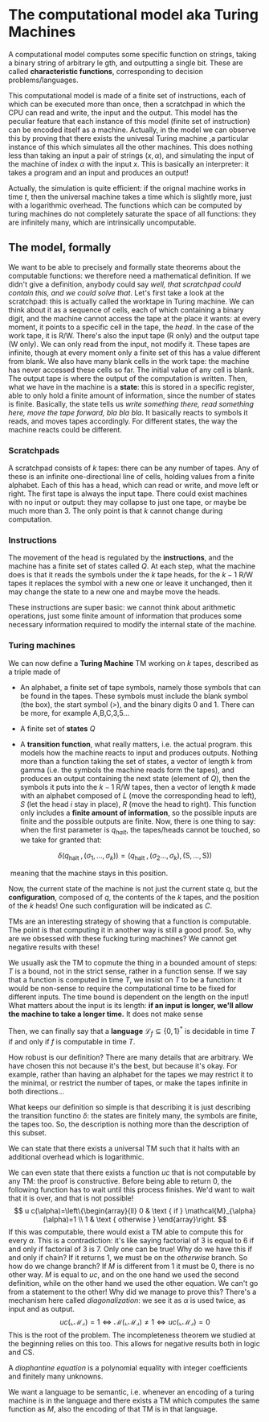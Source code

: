 # The computational model aka Turing Machines

A computational model computes some specific function on strings, taking a binary string of arbitrary le gth, and outputting a single bit. These are called **characteristic functions**, corresponding to decision problems/languages.

This computational model is made of a finite set of instructions, each of which can be executed more than once, then a scratchpad in which the CPU can read and write, the input and the output. This model has the peculiar feature that each instance of this model (finite set of instruction) can be encoded itself as a machine. Actually, in the model we can observe this by proving that there exists the univesal Turing machine ,a particular instance of this which simulates all the other machines. This does nothing less than taking an input a pair of strings $(x,\alpha)$, and simulating the input of the machine of index $\alpha$ with the input $x$. This is basically an interpreter: it takes a program and an input and produces an output!

Actually, the simulation is quite efficient: if the orignal machine works in time $t$, then the universal machine takes a time which is slightly more, just with a logarithmic overhead. The functions which can be computed by turing machines do not completely saturate the space of all functions: they are infinitely many, which are intrinsically uncomputable. 

## The model, formally

We want to be able to precisely and formally state theorems about the computable functions: we therefore need a mathematical definition. If we didn't give a definition, anybody could say *well, that scratchpad could contain this, and we could solve that*. Let's first take a look at the scratchpad: this is actually called the worktape in Turing machine. We can think about it as a sequence of cells, each of which containing a binary digit, and the machine cannot access the tape at the place it wants: at every moment, it points to a specific cell in the tape, the *head*. In the case of the work tape, it is R/W. There's also the input tape (R only) and the output tape (W only). We can only read from the input, not modify it. These tapes are infinite, though at every moment only a finite set of this has a value different from blank. We also have many blank cells in the work tape: the machine has never accessed these cells so far. The initial value of any cell is blank. The output tape is where the output of the computation is written. Then, what we have in the machine is a **state**: this is stored in a specific register, able to only hold a finite amount of information, since the number of states is finite. Basically, the state tells us *write something there, read something here, move the tape forward, bla bla bla*. It basically reacts to symbols it reads, and moves tapes accordingly. For different states, the way the machine reacts could be different. 

### Scratchpads

A scratchpad consists of $k$ tapes: there can be any number of tapes. Any of these is an infinite one-directional line of cells, holding values from a finite alphabet. Each of this has a head, which can read or write, and move left or right. The first tape is always the input tape. There could exist machines with no input or output: they may collapse to just one tape, or maybe be much more than 3. The only point is that $k$ cannot change during computation. 

### Instructions

The movement of the head is regulated by the **instructions**, and the machine has a finite set of states called $Q$. At each step, what the machine does is that it reads the symbols under the $k$ tape heads, for the $k-1$ R/W tapes it replaces the symbol with a new one or leave it unchanged, then it may change the state to a new one and maybe move the heads. 

These instructions are super basic: we cannot think about arithmetic operations, just some finite amount of information that produces some necessary information required to modify the internal state of the machine. 

### Turing machines

We can now define a **Turing Machine** TM working on $k$ tapes, described as a triple made of 

* An alphabet, a finite set of tape symbols, namely those symbols that can be found in the tapes. These symbols must include the blank symbol (the box), the start symbol (>), and the binary digits 0 and 1. There can be more, for example A,B,C,3,5...

* A finite set of **states** $Q$ 

* A **transition function**, what really matters, i.e. the actual program. this models how the machine reacts to input and produces outputs. Nothing more than a function taking the set of states, a vector of length k from gamma (i.e. the symbols the machine reads form the tapes), and produces an output containing the next state (element of $Q$), then the symbols it puts into the $k-1$ R/W tapes, then a vector of length $k$ made with an alphabet composed of $L$ (move the corresponding head to left), $S$ (let the head $i$ stay in place), $R$ (move the head to right). This function only includes a **finite amount of information**, so the possible inputs are finite and the possible outputs are finite. Now, there is one thing to say: when the first parameter is $q_{halt}$, the tapes/heads cannot be touched, so we take for granted that: 

$$
\delta\left(q_{\text {halt }},\left(\sigma_{1}, \ldots, \sigma_{k}\right)\right)=\left(q_{\text {halt }},\left(\sigma_{2} \ldots, \sigma_{k}\right),(\mathrm{S}, \ldots, \mathrm{S})\right)
$$

​		meaning that the machine stays in this position.

Now, the current state of the machine is not just the current state $q$, but the **configuration**, composed of $q$, the contents of the $k$ tapes, and the position of the $k$ heads! One such configuration will be indicated as $C$.

TMs are an interesting strategy of showing that a function is computable. The point is that computing it in another way is still a good proof. So, why are we obsessed with these fucking turing machines? We cannot get negative results with these! 

We usually ask the TM to copmute the thing in a bounded amount of steps: $T$ is a bound, not in the strict sense, rather in a function sense. If we say that a function is computed in time $T$, we insist on $T$ to be a function: it would be non-sense to require the computational time to be fixed for different inputs. The time bound is dependent on the length on the input! What matters about the input is its length: **if an input is longer, we'll allow the machine to take a longer time.** It does not make sense

Then, we can finally say that a **language** $\mathcal{L}_{f} \subseteq\{0,1\}^{*}$ is decidable in time $T$ if and only if $f$ is computable in time $T$.

How robust is our definition? There are many details that are arbitrary. We have chosen this not because it's the best, but because it's okay. For example, rather than having an alphabet for the tapes we may restrict it to the minimal, or restrict the number of tapes, or make the tapes infinite in both directions...

What keeps our definition so simple is that describing it is just describing the transition functino $\delta$: the states are finitely many, the symbols are finite, the tapes too. So, the description is nothing more than the description of this subset. 

We can state that there exists a universal TM such that it halts with an additional overhead which is logarithmic.

We can even state that there exists a function $uc$ that is not computable by any TM: the proof is constructive. Before being able to return 0, the following function has to wait until this process finishes. We'd want to wait that it is over, and that is not possible!
$$
u c(\alpha)=\left\{\begin{array}{ll}
0 & \text { if } \mathcal{M}_{\alpha}(\alpha)=1 \\
1 & \text { otherwise }
\end{array}\right.
$$
If this was computable, there would exist a TM able to compute this for every $\alpha$. This is a contradiction: it's like saying factorial of 3 is equal to 6 if and only if factorial of 3 is 7. Only one can be true! Why do we have this if and only if chain? If it returns 1, we must be on the *otherwise* branch. So how do we change branch? If $M$ is different from 1 it must be 0, there is no other way. $M$ is equal to $uc$, and on the one hand we used the second definition, while on the other hand we used the other equation. We can't go from a statement to the other! Why did we manage to prove this? There's a mechanism here called *diagonalization*: we see it as $\alpha$ is used twice, as input and as output.
$$
u c(\llcorner\mathcal{M}\lrcorner)=1 \Leftrightarrow \mathcal{M}(\llcorner\mathcal{M}\lrcorner) \neq 1 \Leftrightarrow u c(\llcorner\mathcal{M}\lrcorner)=0
$$
 This is the root of the problem. The incompleteness theorem we studied at the beginning relies on this too. This allows for negative results both in logic and CS. 

A *diophantine equation* is a polynomial equality with integer coefficients and finitely many unknowns. 

We want a language to be semantic, i.e. whenever an encoding of a turing machine is in the language and there exists a TM which computes the same function as $M$, also the encoding of that TM is in that language. 

